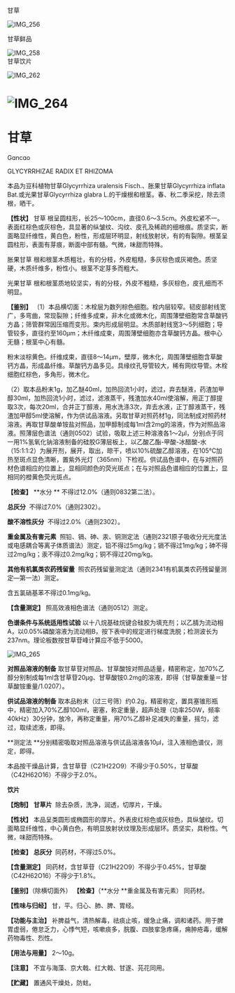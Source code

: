 甘草

![IMG_256](/medicine-image/gan-cao/1.png)

甘草鲜品

![IMG_258](/medicine-image/gan-cao/2.png)  
甘草饮片

![IMG_262](/medicine-image/gan-cao/3.png)

# ![IMG_264](/medicine-image/gan-cao/4.png)

# ****甘草****

Gɑncɑo

GLYCYRRHIZAE RADIX ET RHIZOMA

本品为豆科植物甘草Glycyrrhiza uralensis Fisch.、胀果甘草Glycyrrhiza inflata Bat.或光果甘草Glycyrrhiza glabra L.的干燥根和根茎。春、秋二季采挖，除去须根，晒干。

**【性状】** 甘草 根呈圆柱形，长25～100cm，直径0.6～3.5cm。外皮松紧不一。表面红棕色或灰棕色，具显著的纵皱纹、沟纹、皮孔及稀疏的细根痕。质坚实，断面略显纤维性，黄白色，粉性，形成层环明显，射线放射状，有的有裂隙。根茎呈圆柱形，表面有芽痕，断面中部有髓。气微，味甜而特殊。

胀果甘草 根和根茎木质粗壮，有的分枝，外皮粗糙，多灰棕色或灰褐色。质坚硬，木质纤维多，粉性小。根茎不定芽多而粗大。

光果甘草 根和根茎质地较坚实，有的分枝，外皮不粗糙，多灰棕色，皮孔细而不明显。

**【鉴别】** （1）本品横切面：木栓层为数列棕色细胞。栓内层较窄。韧皮部射线宽广，多弯曲，常现裂隙；纤维多成束，非木化或微木化，周围薄壁细胞常含草酸钙方晶；筛管群常因压缩而变形。束内形成层明显。木质部射线宽3～5列细胞；导管较多，直径约至160μm；木纤维成束，周围薄壁细胞亦含草酸钙方晶。根中心无髓；根茎中心有髓。

粉末淡棕黄色。纤维成束，直径8～14μm，壁厚，微木化，周围薄壁细胞含草酸钙方晶，形成晶纤维。草酸钙方晶多见。具缘纹孔导管较大，稀有网纹导管。木栓细胞红棕色，多角形，微木化。

（2）取本品粉末1g，加乙醚40ml，加热回流1小时，滤过，弃去醚液，药渣加甲醇30ml，加热回流1小时，滤过，滤液蒸干，残渣加水40ml使溶解，用正丁醇提取3次，每次20ml，合并正丁醇液，用水洗涤3次，弃去水液，正丁醇液蒸干，残渣加甲醇5ml使溶解，作为供试品溶液。另取甘草对照药材1g，同法制成对照药材溶液。再取甘草酸单铵盐对照品，加甲醇制成每1ml含2mg的溶液，作为对照品溶液。照薄层色谱法（通则0502）试验，吸取上述三种溶液各1～2μl，分别点于同一用1\%氢氧化钠溶液制备的硅胶G薄层板上，以乙酸乙酯-甲酸-冰醋酸-水（15:1:1:2）为展开剂，展开，取出，晾干，喷以10\%硫酸乙醇溶液，在105℃加热至斑点显色清晰，置紫外光灯（365nm）下检视。供试品色谱中，在与对照药材色谱相应的位置上，显相同颜色的荧光斑点；在与对照品色谱相应的位置上，显相同的橙黄色荧光斑点。

**【检查】** **水分 ** 不得过12.0\%（通则0832第二法）。

**总灰分**  不得过7.0\%（通则2302）。

**酸不溶性灰分**  不得过2.0\%（通则2302）。

**重金属及有害元素**  照铅、镉、砷、汞、铜测定法（通则2321原子吸收分光光度法或电感耦合等离子体质谱法）测定，铅不得过5mg/kg；镉不得过1mg/kg；砷不得过2mg/kg；汞不得过0.2mg/kg；铜不得过20mg/kg。

**其他有机氯类农药残留量**  照农药残留量测定法（通则2341有机氯类农药残留量测定—第一法）测定。

含五氯硝基苯不得过0.1mg/kg。

**【含量测定】** 照高效液相色谱法（通则0512）测定。

**色谱条件与系统适用性试验** 以十八烷基硅烷键合硅胶为填充剂；以乙腈为流动相A，以0.05\%磷酸溶液为流动相B，按下表中的规定进行梯度洗脱；检测波长为237nm。理论板数按甘草苷峰计算应不低于5000。

![IMG_265](/medicine-image/gan-cao/5.png)

**对照品溶液的制备** 取甘草苷对照品、甘草酸铵对照品适量，精密称定，加70\%乙醇分别制成每1ml含甘草苷20μg、甘草酸铵0.2mg的溶液，即得（甘草酸重量＝甘草酸铵重量/1.0207）。

**供试品溶液的制备** 取本品粉末（过三号筛）约0.2g，精密称定，置具塞锥形瓶中，精密加入70\%乙醇100ml，密塞，称定重量，超声处理（功率250W，频率40kHz）30分钟，放冷，再称定重量，用70\%乙醇补足减失的重量，摇匀，滤过，取续滤液，即得。

**测定法 **分别精密吸取对照品溶液与供试品溶液各10μl，注入液相色谱仪，测定，即得。

本品按干燥品计算，含甘草苷（C21H22O9）不得少于0.50\%，甘草酸（C42H62O16）不得少于2.0\%。

**饮片**

**【炮制】** **甘草片**  除去杂质，洗净，润透，切厚片，干燥。

**【性状】** 本品呈类圆形或椭圆形的厚片。外表皮红棕色或灰棕色，具纵皱纹。切面略显纤维性，中心黄白色，有明显放射状纹理及形成层环。质坚实，具粉性。气微，味甜而特殊。

**【检查】** **总灰分**  同药材，不得过5.0\%。

**【含量测定】** 同药材，含甘草苷（C21H22O9）不得少于0.45\%，甘草酸（C42H62O16）不得少于1.8\%。

**【鉴别】**（除横切面外） **【检查】**（**水分 **重金属及有害元素） 同药材。

**【性味与归经】** 甘，平。归心、肺、脾、胃经。

**【功能与主治】** 补脾益气，清热解毒，祛痰止咳，缓急止痛，调和诸药。用于脾胃虚弱，倦怠乏力，心悸气短，咳嗽痰多，脘腹、四肢挛急疼痛，痈肿疮毒，缓解药物毒性、烈性。

**【用法与用量】** 2～10g。

**【注意】** 不宜与海藻、京大戟、红大戟、甘遂、芫花同用。

**【贮藏】** 置通风干燥处，防蛀。
